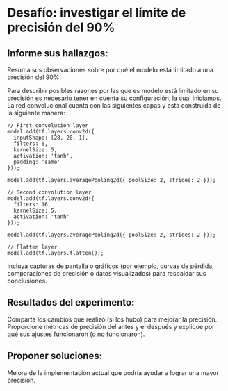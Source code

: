 # Desafío: investigar el límite de precisión del 90%
## Informe sus hallazgos:
Resuma sus observaciones sobre por qué el modelo está limitado a una precisión del 90%.

Para describir posibles razones por las que es modelo está limitado en su precisión es necesario tener en cuenta su configuración, la cual iniciamos. La red convolucional cuenta con las siguientes capas y esta construida de la siguiente manera:
```
// First convolution layer
model.add(tf.layers.conv2d({
  inputShape: [28, 28, 1],
  filters: 6,
  kernelSize: 5,
  activation: 'tanh',
  padding: 'same'
}));
```
```
model.add(tf.layers.averagePooling2d({ poolSize: 2, strides: 2 }));
```
```
// Second convolution layer
model.add(tf.layers.conv2d({
  filters: 16,
  kernelSize: 5,
  activation: 'tanh'
}));
```
```
model.add(tf.layers.averagePooling2d({ poolSize: 2, strides: 2 }));
```
```
// Flatten layer
model.add(tf.layers.flatten());
```
Incluya capturas de pantalla o gráficos (por ejemplo, curvas de pérdida, comparaciones de precisión o datos visualizados) para respaldar sus conclusiones.


## Resultados del experimento:
Comparta los cambios que realizó (si los hubo) para mejorar la precisión.
Proporcione métricas de precisión del antes y el después y explique por qué sus ajustes funcionaron (o no funcionaron).
## Proponer soluciones:
Mejora de la implementación actual que podría ayudar a lograr una mayor precisión.
